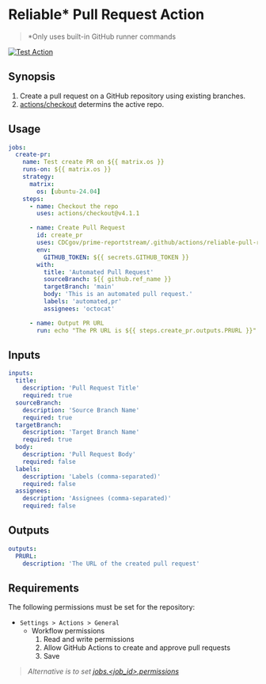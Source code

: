 # Reliable* Pull Request Action

> *Only uses built-in GitHub runner commands

[![Test Action](https://github.com/CDCgov/prime-reportstream/.github/workflows/reliable-pull-request--test-action.yml/badge.svg)](https://github.com/CDCgov/prime-reportstream/.github/workflows/reliable-pull-request--test-action.yml)

## Synopsis

1. Create a pull request on a GitHub repository using existing branches.
2. [actions/checkout](https://github.com/actions/checkout) determins the active repo.

## Usage

```yml
jobs:
  create-pr:
    name: Test create PR on ${{ matrix.os }}
    runs-on: ${{ matrix.os }}
    strategy:
      matrix:
        os: [ubuntu-24.04]
    steps:
      - name: Checkout the repo
        uses: actions/checkout@v4.1.1

      - name: Create Pull Request
        id: create_pr
        uses: CDCgov/prime-reportstream/.github/actions/reliable-pull-request@ae8d0c88126329ee363a35392793d0bc94cb82e7
        env:
          GITHUB_TOKEN: ${{ secrets.GITHUB_TOKEN }}
        with:
          title: 'Automated Pull Request'
          sourceBranch: ${{ github.ref_name }}
          targetBranch: 'main'
          body: 'This is an automated pull request.'
          labels: 'automated,pr'
          assignees: 'octocat'

      - name: Output PR URL
        run: echo "The PR URL is ${{ steps.create_pr.outputs.PRURL }}"
```

## Inputs

```yml
inputs:
  title:
    description: 'Pull Request Title'
    required: true
  sourceBranch:
    description: 'Source Branch Name'
    required: true
  targetBranch:
    description: 'Target Branch Name'
    required: true
  body:
    description: 'Pull Request Body'
    required: false
  labels:
    description: 'Labels (comma-separated)'
    required: false
  assignees:
    description: 'Assignees (comma-separated)'
    required: false
```

## Outputs
```yml
outputs:
  PRURL:
    description: 'The URL of the created pull request'
```

## Requirements

The following permissions must be set for the repository:
  * `Settings > Actions > General`
     * Workflow permissions
       1. Read and write permissions
       2. Allow GitHub Actions to create and approve pull requests
       3. Save

>*Alternative is to set [jobs.<job_id>.permissions](https://docs.github.com/en/actions/using-workflows/workflow-syntax-for-github-actions#jobsjob_idpermissions)*
